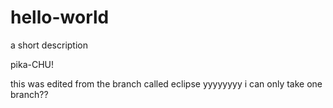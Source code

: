 # hello-world
a short description

pika-CHU!

this was edited from the branch called eclipse
yyyyyyyy i can only take one branch??